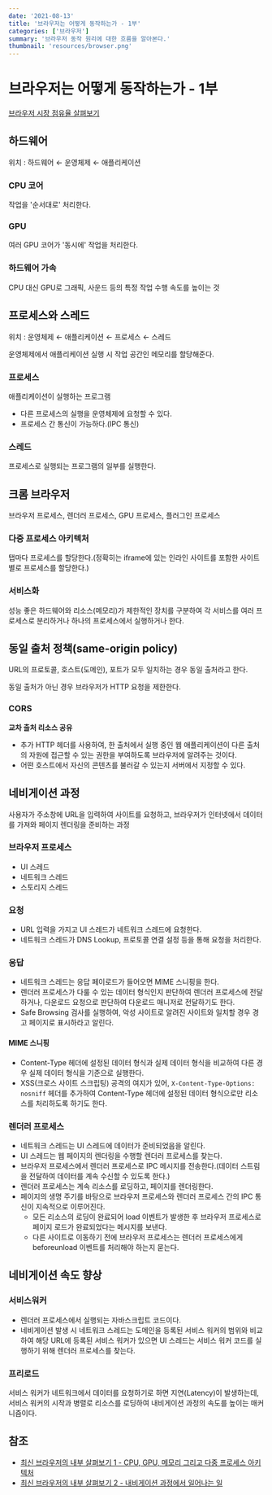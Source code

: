 ```yaml
---
date: '2021-08-13'
title: '브라우저는 어떻게 동작하는가 - 1부'
categories: ['브라우저']
summary: '브라우저 동작 원리에 대한 흐름을 알아본다.'
thumbnail: 'resources/browser.png'
---
```


# 브라우저는 어떻게 동작하는가 - 1부

[브라우저 시장 점유율 살펴보기](https://gs.statcounter.com/)

## 하드웨어

위치 : 하드웨어 ← 운영체제 ← 애플리케이션

### CPU 코어

작업을 '순서대로' 처리한다.

### GPU

여러 GPU 코어가 '동시에' 작업을 처리한다.

### 하드웨어 가속

CPU 대신 GPU로 그래픽, 사운드 등의 특정 작업 수행 속도를 높이는 것

## 프로세스와 스레드

위치 : 운영체제 ← 애플리케이션 ← 프로세스 ← 스레드

운영체제에서 애플리케이션 실행 시 작업 공간인 메모리를 할당해준다.

### 프로세스

애플리케이션이 실행하는 프로그램

- 다른 프로세스의 실행을 운영체제에 요청할 수 있다.
- 프로세스 간 통신이 가능하다.(IPC 통신)

### 스레드

프로세스로 실행되는 프로그램의 일부를 실행한다.

## 크롬 브라우저

브라우저 프로세스, 렌더러 프로세스, GPU 프로세스, 플러그인 프로세스

### 다중 프로세스 아키텍처

탭마다 프로세스를 할당한다.(정확히는 iframe에 있는 인라인 사이트를 포함한 사이트별로 프로세스를 할당한다.)

### 서비스화

성능 좋은 하드웨어와 리소스(메모리)가 제한적인 장치를 구분하여 각 서비스를 여러 프로세스로 분리하거나 하나의 프로세스에서 실행하거나 한다.

## 동일 출처 정책(same-origin policy)

URL의 프로토콜, 호스트(도메인), 포트가 모두 일치하는 경우 동일 출처라고 한다.

동일 출처가 아닌 경우 브라우저가 HTTP 요청을 제한한다.

### CORS

**교차 출처 리소스 공유**

- 추가 HTTP 헤더를 사용하여, 한 출처에서 실행 중인 웹 애플리케이션이 다른 출처의 자원에 접근할 수 있는 권한을 부여하도록 브라우저에 알려주는 것이다.
- 어떤 호스트에서 자신의 콘텐츠를 불러갈 수 있는지 서버에서 지정할 수 있다.

## 네비게이션 과정

사용자가 주소창에 URL을 입력하여 사이트를 요청하고, 브라우저가 인터넷에서 데이터를 가져와 페이지 렌더링을 준비하는 과정

### 브라우저 프로세스

- UI 스레드
- 네트워크 스레드
- 스토리지 스레드

### 요청

- URL 입력을 가지고 UI 스레드가 네트워크 스레드에 요청한다.
- 네트워크 스레드가 DNS Lookup, 프로토콜 연결 설정 등을 통해 요청을 처리한다.

### 응답

- 네트워크 스레드는 응답 페이로드가 들어오면 MIME 스니핑을 한다.
- 렌더러 프로세스가 다룰 수 있는 데이터 형식인지 판단하여 렌더러 프로세스에 전달하거나, 다운로드 요청으로 판단하여 다운로드 매니저로 전달하기도 한다.
- Safe Browsing 검사를 실행하여, 악성 사이트로 알려진 사이트와 일치할 경우 경고 페이지로 표시하라고 알린다.

#### MIME 스니핑

- Content-Type 헤더에 설정된 데이터 형식과 실제 데이터 형식을 비교하여 다른 경우 실제 데이터 형식을 기준으로 실행한다.
- XSS(크로스 사이트 스크립팅) 공격의 여지가 있어, `X-Content-Type-Options: nosniff` 헤더를 추가하여 Content-Type 헤더에 설정된 데이터 형식으로만 리소스를 처리하도록 하기도 한다.

### 렌더러 프로세스

- 네트워크 스레드는 UI 스레드에 데이터가 준비되었음을 알린다.
- UI 스레드는 웹 페이지의 렌더링을 수행할 렌더러 프로세스를 찾는다.
- 브라우저 프로세스에서 렌더러 프로세스로 IPC 메시지를 전송한다.(데이터 스트림을 전달하여 데이터를 계속 수신할 수 있도록 한다.)
- 렌더러 프로세스는 계속 리소스를 로딩하고, 페이지를 렌더링한다.
- 페이지의 생명 주기를 바탕으로 브라우저 프로세스와 렌더러 프로세스 간의 IPC 통신이 지속적으로 이루어진다.
  - 모든 리소스의 로딩이 완료되어 load 이벤트가 발생한 후 브라우저 프로세스로 페이지 로드가 완료되었다는 메시지를 보낸다.
  - 다른 사이트로 이동하기 전에 브라우저 프로세스는 렌더러 프로세스에게 beforeunload 이벤트를 처리해야 하는지 묻는다.

## 네비게이션 속도 향상

### 서비스워커

- 렌더러 프로세스에서 실행되는 자바스크립트 코드이다.
- 네비게이션 발생 시 네트워크 스레드는 도메인을 등록된 서비스 워커의 범위와 비교하여 해당 URL에 등록된 서비스 워커가 있으면 UI 스레드는 서비스 워커 코드를 실행하기 위해 렌더러 프로세스를 찾는다.

### 프리로드

서비스 워커가 네트워크에서 데이터를 요청하기로 하면 지연(Latency)이 발생하는데, 서비스 워커의 시작과 병렬로 리소스를 로딩하여 내비게이션 과정의 속도를 높이는 매커니즘이다.

## 참조

- [최신 브라우저의 내부 살펴보기 1 - CPU, GPU, 메모리 그리고 다중 프로세스 아키텍처](https://d2.naver.com/helloworld/2922312#ch8)
- [최신 브라우저의 내부 살펴보기 2 - 내비게이션 과정에서 일어나는 일](https://d2.naver.com/helloworld/9274593)
